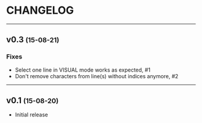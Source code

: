 CHANGELOG
=========

------------------------------

v0.3 <small>(15-08-21)</small>
------------------------------

### Fixes

* Select one line in VISUAL mode works as expected, #1
* Don't remove characters from line(s) without indices anymore, #2

------------------------------

v0.1 <small>(15-08-20)</small>
------------------------------

* Initial release
